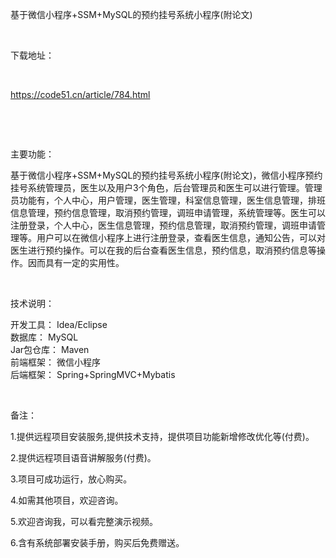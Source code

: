 <p>基于微信小程序+SSM+MySQL的预约挂号系统小程序(附论文)</p>

<p>&nbsp;</p>

<p>下载地址：</p>

<p>&nbsp;</p>

<p><a href="http://code51.cn/article/784.html">https://code51.cn/article/784.html</a></p>

<p>&nbsp;</p>

<p>&nbsp;</p>

<p>主要功能：</p>

<p><p>基于微信小程序+SSM+MySQL的预约挂号系统小程序(附论文)，微信小程序预约挂号系统管理员，医生以及用户3个角色，后台管理员和医生可以进行管理。管理员功能有，个人中心，用户管理，医生管理，科室信息管理，医生信息管理，排班信息管理，预约信息管理，取消预约管理，调班申请管理，系统管理等。医生可以注册登录，个人中心，医生信息管理，预约信息管理，取消预约管理，调班申请管理等。用户可以在微信小程序上进行注册登录，查看医生信息，通知公告，可以对医生进行预约操作。可以在我的后台查看医生信息，预约信息，取消预约信息等操作。因而具有一定的实用性。</p>
</p>

<p>&nbsp;</p>

<p>技术说明：</p>

<p><p>开发工具： Idea/Eclipse<br />
数据库： MySQL<br />
Jar包仓库： Maven<br />
前端框架： 微信小程序<br />
后端框架： Spring+SpringMVC+Mybatis</p>
</p>

<p>&nbsp;</p>

<p>备注：</p>

<p>1.提供远程项目安装服务,提供技术支持，提供项目功能新增修改优化等(付费)。</p>

<p>2.提供远程项目语音讲解服务(付费)。</p>

<p>3.项目可成功运行，放心购买。</p>

<p>4.如需其他项目，欢迎咨询。</p>

<p>5.欢迎咨询我，可以看完整演示视频。</p>

<p>6.含有系统部署安装手册，购买后免费赠送。</p>
